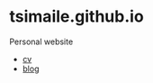 # tsimaile.github.io
Personal website
* [cv](https://tsimaile.github.io/cv/)
* [blog](https://tsimaile.github.io/blog/)
